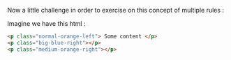 Now a little challenge in order to exercise on this concept of multiple rules :

Imagine we have this html :

```html
<p class="normal-orange-left"> Some content </p>
<p class="big-blue-right"></p>
<p class="medium-orange-right"></p>
```

